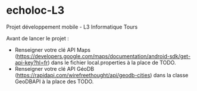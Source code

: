 # echoloc-L3
Projet développement mobile - L3 Informatique Tours

Avant de lancer le projet :
- Renseigner votre clé API Maps (https://developers.google.com/maps/documentation/android-sdk/get-api-key?hl=fr) dans le fichier local.properties à la place de TODO.
- Renseigner votre clé API GéoDB (https://rapidapi.com/wirefreethought/api/geodb-cities) dans la classe GeoDBAPI à la place des TODO.
